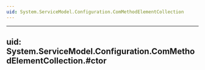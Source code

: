 ```yaml
---
uid: System.ServiceModel.Configuration.ComMethodElementCollection
---
```


---
uid: System.ServiceModel.Configuration.ComMethodElementCollection.#ctor
---
